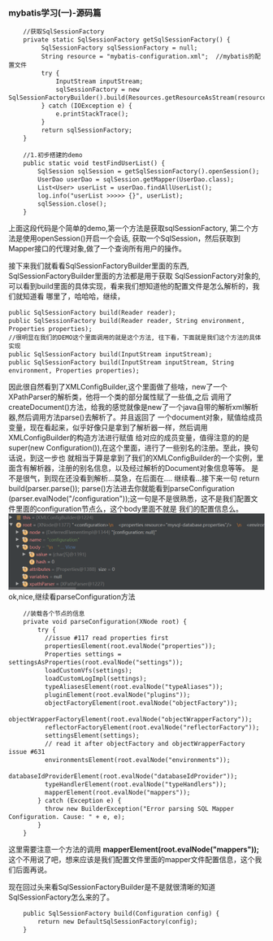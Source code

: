 ### mybatis学习(一)-源码篇

```
    //获取SqlSessionFactory
    private static SqlSessionFactory getSqlSessionFactory() {
         SqlSessionFactory sqlSessionFactory = null;
         String resource = "mybatis-configuration.xml";  //mybatis的配置文件
         try {
             InputStream inputStream;
             sqlSessionFactory = new SqlSessionFactoryBuilder().build(Resources.getResourceAsStream(resource));
         } catch (IOException e) {
             e.printStackTrace();
         }
         return sqlSessionFactory;
    }

    //1.初步搭建的demo
    public static void testFindUserList() {
        SqlSession sqlSession = getSqlSessionFactory().openSession();
        UserDao userDao = sqlSession.getMapper(UserDao.class);
        List<User> userList = userDao.findAllUserList();
        log.info("userList >>>>> {}", userList);
        sqlSession.close();
    }
```

上面这段代码是个简单的demo,第一个方法是获取sqlSessionFactory, 第二个方法是使用openSession()开启一个会话,
获取一个SqlSession，然后获取到Mapper接口的代理对象,做了一个查询所有用户的操作。

接下来我们就看看SqlSessionFactoryBuilder里面的东西, SqlSessionFactoryBuilder里面的方法都是用于获取
SqlSessionFactory对象的,可以看到build里面的具体实现，看来我们想知道他的配置文件是怎么解析的，我们就知道看
哪里了，哈哈哈，继续，
```
public SqlSessionFactory build(Reader reader);
public SqlSessionFactory build(Reader reader, String environment, Properties properties);
//很明显在我们的DEMO这个里面调用的就是这个方法, 往下看，下面就是我们这个方法的具体实现
public SqlSessionFactory build(InputStream inputStream);
public SqlSessionFactory build(InputStream inputStream, String environment, Properties properties); 
```
因此很自然看到了XMLConfigBuilder,这个里面做了些啥，new了一个XPathParser的解析类，他将一个类的部分属性赋了一些值,之后
调用了createDocument()方法，给我的感觉就像是new了一个java自带的解析xml解析器,然后调用方法parse()去解析了。并且返回了
一个document对象，赋值给成员变量，现在看起来，似乎好像只是拿到了解析器一样，然后调用XMLConfigBuilder的构造方法进行赋值
给对应的成员变量，值得注意的的是super(new Configuration()),在这个里面，进行了一些别名的注册。至此，换句话说，到这一步也
就相当于算是拿到了我们的XMLConfigBuilder的一个实例，里面含有解析器，注册的别名信息，以及经过解析的Document对象信息等等。
是不是很气，到现在还没看到解析...莫急，在后面在....
继续看...接下来一句 return build(parser.parse()); parse()方法进去你就能看到parseConfiguration
(parser.evalNode("/configuration"));这一句是不是很熟悉，这不是我们配置文件里面的configuration节点么，这个body里面不就是
我们的配置信息么。
![parseRootInfo](./img/01.png "parseRootInfo")
ok,nice,继续看parseConfiguration方法
```
    //装载各个节点的信息
    private void parseConfiguration(XNode root) {
        try {
          //issue #117 read properties first
          propertiesElement(root.evalNode("properties"));
          Properties settings = settingsAsProperties(root.evalNode("settings"));
          loadCustomVfs(settings);
          loadCustomLogImpl(settings);
          typeAliasesElement(root.evalNode("typeAliases"));
          pluginElement(root.evalNode("plugins"));
          objectFactoryElement(root.evalNode("objectFactory"));
          objectWrapperFactoryElement(root.evalNode("objectWrapperFactory"));
          reflectorFactoryElement(root.evalNode("reflectorFactory"));
          settingsElement(settings);
          // read it after objectFactory and objectWrapperFactory issue #631
          environmentsElement(root.evalNode("environments"));
          databaseIdProviderElement(root.evalNode("databaseIdProvider"));
          typeHandlerElement(root.evalNode("typeHandlers"));
          mapperElement(root.evalNode("mappers"));
        } catch (Exception e) {
          throw new BuilderException("Error parsing SQL Mapper Configuration. Cause: " + e, e);
        }
    }
```

这里需要注意一个方法的调用 **mapperElement(root.evalNode("mappers"));**
这个不用说了吧，想来应该是我们配置文件里面的mapper文件配置信息，这个我们后面再说。

现在回过头来看SqlSessionFactoryBuilder是不是就很清晰的知道SqlSessionFactory怎么来的了。
```
    public SqlSessionFactory build(Configuration config) {
        return new DefaultSqlSessionFactory(config);
    }
```



